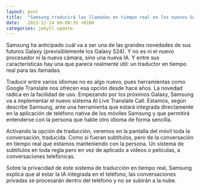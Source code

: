 ```yaml
---
layout: post
title:  "Samsung traducirá las llamadas en tiempo real en los nuevos Galaxy. Será como activar los subtítulos"
date:   2023-11-14 09:08:35 +0100
categories: jekyll update
---
```

Samsung ha anticipado cuál va a ser una de las grandes novedades de sus futuros Galaxy (previsiblemente los Galaxy S24). Y no es ni el nuevo procesador ni la nueva cámara, sino una nueva IA. Y entre sus características hay una que parece realmente útil: un traductor en tiempo real para las llamadas.

Traducir entre varios idiomas no es algo nuevo, pues herramientas como Google Translate nos ofrecen esa opción desde hace años. La novedad radica en la facilidad de uso. Empezando por los próximos Galaxy, Samsung va a implementar el nuevo sistema AI Live Translate Call.
Estamos, según describe Samsung, ante una herramienta que estará integrada directamente en la aplicación de teléfono nativa de los móviles Samsung y que permitirá entenderse con la persona que hable otro idioma de forma sencilla.

Activando la opción de traducción, veremos en la pantalla del móvil toda la conversación, traducida. Como si fueran subtítulos, pero de la conversación en tiempo real que estamos manteniendo con la persona. Un sistema de subtítulos en toda regla pero en vez de aplicado a vídeos o películas, a conversaciones telefónicas.

Sobre la privacidad de este sistema de traducción en tiempo real, Samsung explica que al estar la IA integrada en el teléfono, las conversaciones privadas se procesarán dentro del teléfono y no se subirán a la nube.